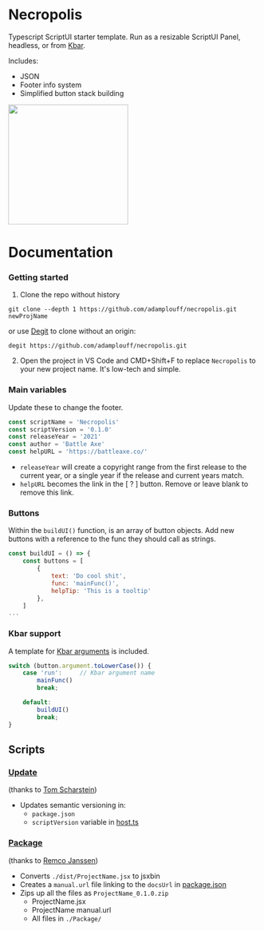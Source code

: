 # Necropolis
Typescript ScriptUI starter template. Run as a resizable ScriptUI Panel, headless, or from [Kbar](https://aescripts.com/kbar/). 

Includes:
- JSON
- Footer info system
- Simplified button stack building

<img src="https://user-images.githubusercontent.com/8580225/185628520-2794035f-435d-4e53-b74b-534bad95c938.png" width="240">


# Documentation

### Getting started
1. Clone the repo without history
```shell
git clone --depth 1 https://github.com/adamplouff/necropolis.git newProjName
```
or use [Degit](https://github.com/Rich-Harris/degit) to clone without an origin:
```shell
degit https://github.com/adamplouff/necropolis.git   
```
2. Open the project in VS Code and CMD+Shift+F to replace `Necropolis` to your new project name. It's low-tech and simple. 


### Main variables

Update these to change the footer.

```js
const scriptName = 'Necropolis'
const scriptVersion = '0.1.0'
const releaseYear = '2021'
const author = 'Battle Axe'
const helpURL = 'https://battleaxe.co/'
```
- `releaseYear` will create a copyright range from the first release to the current year, or a single year if the release and current years match.
- `helpURL` becomes the link in the [ ? ] button. Remove or leave blank to remove this link. 

### Buttons
Within the `buildUI()` function, is an array of button objects. Add new buttons with a reference to the func they should call as strings.

```js
const buildUI = () => {
    const buttons = [
        {
            text: 'Do cool shit',
            func: 'mainFunc()',
            helpTip: 'This is a tooltip'
        },
    ]
...
```


### Kbar support
A template for [Kbar arguments](https://bitbucket.org/kraftyfx/kbar/issues/105/let-consuming-scripts-know-if-and-how-they) is included. 

```js 
switch (button.argument.toLowerCase()) {
    case 'run':     // Kbar argument name
        mainFunc()
        break;

    default:
        buildUI()
        break;
}
```


## Scripts


### [Update](https://github.com/adamplouff/necropolis/blob/main/node_scripts/update.js)
(thanks to [Tom Scharstein](https://github.com/Inventsable))

- Updates semantic versioning in: 
  - `package.json`
  - `scriptVersion` variable in [host.ts](https://github.com/adamplouff/necropolis/blob/9911dccaeb5d725b1e89d238503c29e31629844b/src/host.ts#L8)


### [Package](https://github.com/adamplouff/necropolis/blob/main/node_scripts/package.js)
(thanks to [Remco Janssen](https://gist.github.com/Klustre))

- Converts `./dist/ProjectName.jsx` to jsxbin
- Creates a `manual.url` file linking to the `docsUrl` in [package.json](https://github.com/adamplouff/necropolis/blob/9911dccaeb5d725b1e89d238503c29e31629844b/package.json#L14)
- Zips up all the files as `ProjectName_0.1.0.zip`
  - ProjectName.jsx
  - ProjectName manual.url
  - All files in `./Package/`